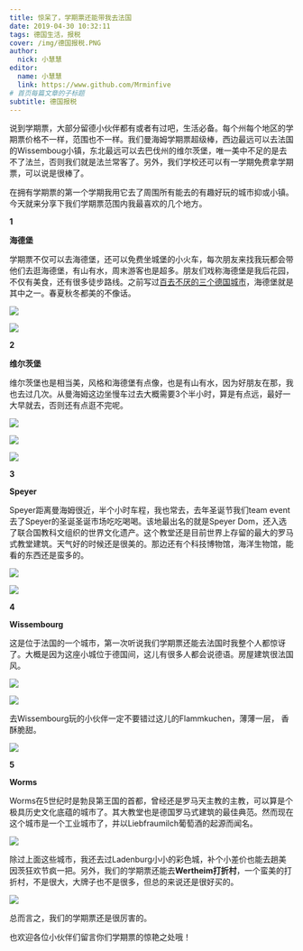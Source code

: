 ```yaml
---
title: 惊呆了，学期票还能带我去法国 
date: 2019-04-30 10:32:11
tags: 德国生活，报税
cover: /img/德国报税.PNG
author: 
  nick: 小慧慧
editor:
  name: 小慧慧
  link: https://www.github.com/Mrminfive
# 首页每篇文章的子标题
subtitle: 德国报税
---
```


说到学期票，大部分留德小伙伴都有或者有过吧，生活必备。每个州每个地区的学期票价格不一样，范围也不一样。我们曼海姆学期票超级棒，西边最远可以去法国的Wissemboug小镇，东北最远可以去巴伐州的维尔茨堡，唯一美中不足的是去不了法兰，否则我们就是法兰常客了。另外，我们学校还可以有一学期免费拿学期票，可以说是很棒了。  

  

在拥有学期票的第一个学期我用它去了周围所有能去的有趣好玩的城市抑或小镇。今天就来分享下我们学期票范围内我最喜欢的几个地方。

  

**1**

**海德堡**

  

学期票不仅可以去海德堡，还可以免费坐城堡的小火车，每次朋友来找我玩都会带他们去逛海德堡，有山有水，周末游客也是超多。朋友们戏称海德堡是我后花园，不仅有美食，还有很多徒步路线。之前写过[百去不厌的三个德国城市](http://mp.weixin.qq.com/s?__biz=MzI0OTE4MTY1Ng==&mid=2649562975&idx=1&sn=76c6d0bde018e671387bf9bca704832d&chksm=f18cdbe8c6fb52fed43999287c1dc284880d04bb6570717e0f5ceac483e88aac409bf6540e23&scene=21#wechat_redirect)，海德堡就是其中之一。春夏秋冬都美的不像话。

![](https://mmbiz.qpic.cn/mmbiz_jpg/rW3MWnUicJ7cVB31u2tJVExTgSwpFmmwLEf5uLtEoV28j0FYGv0nPnl2fDSOhAev13JbYzwXZdTSvHDo5X3Rwicg/640?wx_fmt=jpeg)

![](https://mmbiz.qpic.cn/mmbiz_jpg/rW3MWnUicJ7cVB31u2tJVExTgSwpFmmwL147n12r2GQJqaLYgHsQCw2B2UCG4ibud94z5FZL1Pz9glsf07MYanzg/640?wx_fmt=jpeg)

  

**2**

**维尔茨堡**

维尔茨堡也是相当美，风格和海德堡有点像，也是有山有水，因为好朋友在那，我也去过几次。从曼海姆这边坐慢车过去大概需要3个半小时，算是有点远，最好一大早就去，否则还有点逛不完呢。

![](https://mmbiz.qpic.cn/mmbiz_jpg/rW3MWnUicJ7dwI8YNO0YMN7ecACpxv5M6ZwPTgZ8SsQT9b1hse1vZfA01e9PKIqA5ib9MiaSZkEK4j39WXwXEegKg/640?wx_fmt=jpeg)

![](https://mmbiz.qpic.cn/mmbiz_jpg/rW3MWnUicJ7dwI8YNO0YMN7ecACpxv5M6VLJjOEe6JSUoCJnzBiczSJdfaiaI4CWYtvLNKvNLhJAn8pHEDsia5fFpw/640?wx_fmt=jpeg)

![](https://mmbiz.qpic.cn/mmbiz_jpg/rW3MWnUicJ7dwI8YNO0YMN7ecACpxv5M6SLVQWiaP3uzJNCCfSJwGbINcd31nNTyb2q814tRP0LWMmmpKTiaJiclWA/640?wx_fmt=jpeg)

  

**3**

**Speyer**

  

Speyer距离曼海姆很近，半个小时车程，我也常去，去年圣诞节我们team event去了Speyer的圣诞圣诞市场吃吃喝喝。该地最出名的就是Speyer Dom，还入选了联合国教科文组织的世界文化遗产。这个教堂还是目前世界上存留的最大的罗马式教堂建筑。天气好的时候还是很美的。那边还有个科技博物馆，海洋生物馆，能看的东西还是蛮多的。

![](https://mmbiz.qpic.cn/mmbiz_jpg/rW3MWnUicJ7dwI8YNO0YMN7ecACpxv5M62Ck8OxYBhbpj6hD3M84rrMEcVo8Dga1bqCm9lz6XAlbLNPVhNIqKYw/640?wx_fmt=jpeg)

![](https://mmbiz.qpic.cn/mmbiz_jpg/rW3MWnUicJ7dwI8YNO0YMN7ecACpxv5M6qLWfbVgeDW3WrlM95YpBe34Q2Shye4py5M0ibeb7AsOcfeDgbaEWJkA/640?wx_fmt=jpeg)

  

**4**

**Wissembourg**

  

这是位于法国的一个城市，第一次听说我们学期票还能去法国时我整个人都惊讶了。大概是因为这座小城位于德国间，这儿有很多人都会说德语。房屋建筑很法国风。

![](https://mmbiz.qpic.cn/mmbiz_jpg/rW3MWnUicJ7cia0o7DcSoBuD8ryPJkI6H3mK2tHib8C26MDQ57JdtxyhrIw0R2QdZvS5bJEnh625PfmyZGIppBV3g/640?wx_fmt=jpeg)

![](https://mmbiz.qpic.cn/mmbiz_jpg/rW3MWnUicJ7dwI8YNO0YMN7ecACpxv5M6l3tZFTACWx27IjwdwBtggibWxbibJnYyTmWa6bNYo8ewvOqbNNSYj49w/640?wx_fmt=jpeg)

去Wissembourg玩的小伙伴一定不要错过这儿的Flammkuchen，薄薄一层， 香酥脆甜。

![](https://mmbiz.qpic.cn/mmbiz_jpg/rW3MWnUicJ7cia0o7DcSoBuD8ryPJkI6H34TicNPvY4xAqDPatsBkWc2KBfUaN4AUgpSrMcyYNKLSff1gvvTYAn6g/640?wx_fmt=jpeg)

  

**5**

**Worms**

  

Worms在5世纪时是勃艮第王国的首都，曾经还是罗马天主教的主教，可以算是个极具历史文化底蕴的城市了。其大教堂也是德国罗马式建筑的最佳典范。然而现在这个城市是一个工业城市了，并以Liebfraumilch葡萄酒的起源而闻名。  

![](https://mmbiz.qpic.cn/mmbiz_jpg/rW3MWnUicJ7cia0o7DcSoBuD8ryPJkI6H3ibNhHvuJ938hxMeFS5Dr8nOuia5YQJbuQ2yjNfJPKyRJfEhatUsJg3NA/640?wx_fmt=jpeg)

  

除过上面这些城市，我还去过Ladenburg小小的彩色城，补个小差价也能去趟美因茨狂欢节疯一把。另外，我们的学期票还能去**Wertheim打折村**，一个蛮美的打折村，不是很大，大牌子也不是很多，但总的来说还是很好买的。

![](https://mmbiz.qpic.cn/mmbiz_jpg/rW3MWnUicJ7cia0o7DcSoBuD8ryPJkI6H3SX6EkQbuvhCckcdJg5QgujAG2jNy5aBFmJliaU2xTJ2viabaINDB2VUg/640?wx_fmt=jpeg)

  

总而言之，我们的学期票还是很厉害的。

也欢迎各位小伙伴们留言你们学期票的惊艳之处哦！